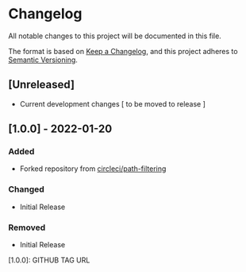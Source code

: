 # Changelog
All notable changes to this project will be documented in this file.

The format is based on [Keep a Changelog](https://keepachangelog.com/en/1.0.0/),
and this project adheres to [Semantic Versioning](https://semver.org/spec/v2.0.0.html).

## [Unreleased]
 - Current development changes [ to be moved to release ]

## [1.0.0] - 2022-01-20
### Added
 - Forked repository from [circleci/path-filtering](https://circleci.com/developer/orbs/orb/circleci/path-filtering)
### Changed
 - Initial Release
### Removed
 - Initial Release


[1.0.0]: GITHUB TAG URL
